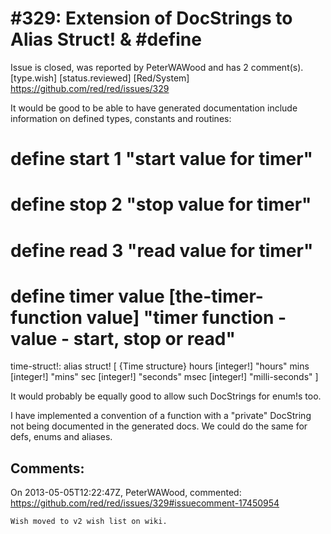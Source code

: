 
#329: Extension of DocStrings to Alias Struct! & #define
================================================================================
Issue is closed, was reported by PeterWAWood and has 2 comment(s).
[type.wish] [status.reviewed] [Red/System]
<https://github.com/red/red/issues/329>

It would be good to be able to have generated documentation include information on defined types, constants and routines:
# define start 1  "start value for timer"
# define stop 2 "stop value for timer"
# define read 3 "read value for timer"
# define timer value [the-timer-function value] "timer function - value - start, stop or read"

time-struct!: alias struct! [
 {Time structure}
 hours    [integer!]               "hours"
 mins      [integer!]               "mins"
 sec        [integer!]               "seconds"
 msec    [integer!]               "milli-seconds"
]

It would probably be equally good to allow such DocStrings for enum!s too.

I have implemented a convention of a function with a "private" DocString not being documented in the generated docs. We could do the same for defs, enums and aliases.



Comments:
--------------------------------------------------------------------------------

On 2013-05-05T12:22:47Z, PeterWAWood, commented:
<https://github.com/red/red/issues/329#issuecomment-17450954>

    Wish moved to v2 wish list on wiki.

